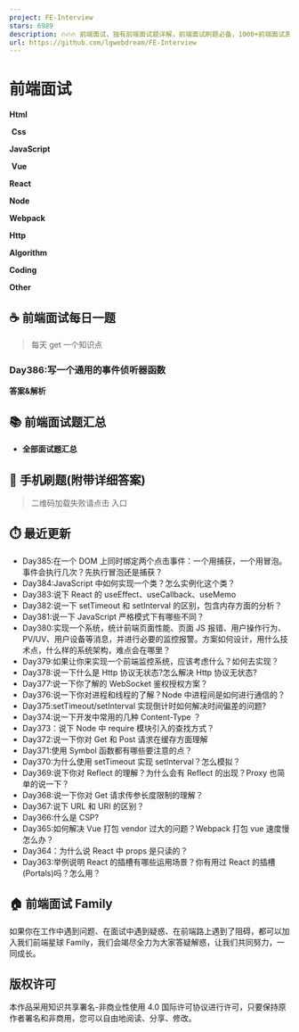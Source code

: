 ```yaml
---
project: FE-Interview
stars: 6989
description: 🔥🔥🔥 前端面试，独有前端面试题详解，前端面试刷题必备，1000+前端面试真题，Html、Css、JavaScript、Vue、React、Node、TypeScript、Webpack、算法、网络与安全、浏览器
url: https://github.com/lgwebdream/FE-Interview
---
```


前端面试
====

**Html**

 **Css** 

**JavaScript**

 **Vue** 

**React**

**Node**

**Webpack**

**Http**

**Algorithm**

**Coding**

**Other**

  

☕ 前端面试每日一题
----------

> 每天 get 一个知识点

### Day386:写一个通用的事件侦听器函数

**答案&解析**

  

📚 前端面试题汇总
----------

-   **全部面试题汇总**

  

📱 手机刷题(附带详细答案)
---------------

> 二维码加载失败请点击 入口

⏱️ 最近更新
-------

-   Day385:在一个 DOM 上同时绑定两个点击事件：一个用捕获，一个用冒泡。事件会执行几次？先执行冒泡还是捕获？
-   Day384:JavaScript 中如何实现一个类？怎么实例化这个类？
-   Day383:说下 React 的 useEffect、useCallback、useMemo
-   Day382:说一下 setTimeout 和 setInterval 的区别，包含内存方面的分析？
-   Day381:说一下 JavaScript 严格模式下有哪些不同？
-   Day380:实现一个系统，统计前端页面性能、页面 JS 报错、用户操作行为、PV/UV、用户设备等消息，并进行必要的监控报警。方案如何设计，用什么技术点，什么样的系统架构，难点会在哪里？
-   Day379:如果让你来实现一个前端监控系统，应该考虑什么？如何去实现？
-   Day378:说一下什么是 Http 协议无状态?怎么解决 Http 协议无状态?
-   Day377:说一下你了解的 WebSocket 鉴权授权方案？
-   Day376:说一下你对进程和线程的了解？Node 中进程间是如何进行通信的？
-   Day375:setTimeout/setInterval 实现倒计时如何解决时间偏差的问题?
-   Day374:说一下开发中常用的几种 Content-Type ？
-   Day373：说下 Node 中 require 模块引入的查找方式？
-   Day372:说一下你对 Get 和 Post 请求在缓存方面理解
-   Day371:使用 Symbol 函数都有哪些要注意的点？
-   Day370:为什么使用 setTimeout 实现 setInterval？怎么模拟？
-   Day369:说下你对 Reflect 的理解？为什么会有 Reflect 的出现？Proxy 也简单的说一下？
-   Day368:说一下你对 Get 请求传参长度限制的理解？
-   Day367:说下 URL 和 URI 的区别？
-   Day366:什么是 CSP?
-   Day365:如何解决 Vue 打包 vendor 过大的问题？Webpack 打包 vue 速度慢怎么办？
-   Day364：为什么说 React 中 props 是只读的？
-   Day363:举例说明 React 的插槽有哪些运用场景？你有用过 React 的插槽(Portals)吗？怎么用？

🏠 前端面试 Family
--------------

如果你在工作中遇到问题、在面试中遇到疑惑、在前端路上遇到了阻碍，都可以加入我们前端星球 Family，我们会竭尽全力为大家答疑解惑，让我们共同努力，一同成长。

  

版权许可
----

本作品采用知识共享署名-非商业性使用 4.0 国际许可协议进行许可，只要保持原作者署名和非商用，您可以自由地阅读、分享、修改。
